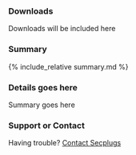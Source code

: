 
### Downloads
Downloads will be included here
### Summary
{% include_relative summary.md %}

### Details goes here
Summary goes here

### Support or Contact

Having trouble? [Contact Secplugs ](https://secplugs.com/)
